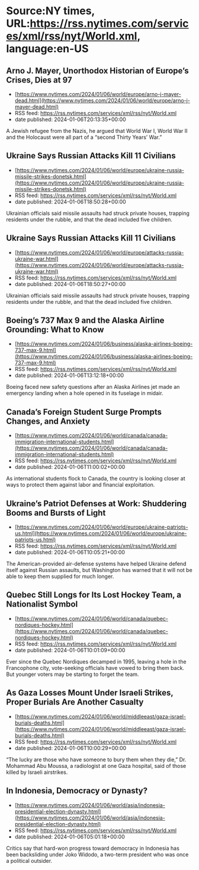 # Source:NY times, URL:https://rss.nytimes.com/services/xml/rss/nyt/World.xml, language:en-US

## Arno J. Mayer, Unorthodox Historian of Europe’s Crises, Dies at 97
 - [https://www.nytimes.com/2024/01/06/world/europe/arno-j-mayer-dead.html](https://www.nytimes.com/2024/01/06/world/europe/arno-j-mayer-dead.html)
 - RSS feed: https://rss.nytimes.com/services/xml/rss/nyt/World.xml
 - date published: 2024-01-06T20:13:35+00:00

A Jewish refugee from the Nazis, he argued that World War I, World War II and the Holocaust were all part of a “second Thirty Years’ War.”

## Ukraine Says Russian Attacks Kill 11 Civilians
 - [https://www.nytimes.com/2024/01/06/world/europe/ukraine-russia-missile-strikes-donetsk.html](https://www.nytimes.com/2024/01/06/world/europe/ukraine-russia-missile-strikes-donetsk.html)
 - RSS feed: https://rss.nytimes.com/services/xml/rss/nyt/World.xml
 - date published: 2024-01-06T18:50:28+00:00

Ukrainian officials said missile assaults had struck private houses, trapping residents under the rubble, and that the dead included five children.

## Ukraine Says Russian Attacks Kill 11 Civilians
 - [https://www.nytimes.com/2024/01/06/world/europe/attacks-russia-ukraine-war.html](https://www.nytimes.com/2024/01/06/world/europe/attacks-russia-ukraine-war.html)
 - RSS feed: https://rss.nytimes.com/services/xml/rss/nyt/World.xml
 - date published: 2024-01-06T18:50:27+00:00

Ukrainian officials said missile assaults had struck private houses, trapping residents under the rubble, and that the dead included five children.

## Boeing’s 737 Max 9 and the Alaska Airline Grounding: What to Know
 - [https://www.nytimes.com/2024/01/06/business/alaska-airlines-boeing-737-max-9.html](https://www.nytimes.com/2024/01/06/business/alaska-airlines-boeing-737-max-9.html)
 - RSS feed: https://rss.nytimes.com/services/xml/rss/nyt/World.xml
 - date published: 2024-01-06T13:12:18+00:00

Boeing faced new safety questions after an Alaska Airlines jet made an emergency landing when a hole opened in its fuselage in midair.

## Canada’s Foreign Student Surge Prompts Changes, and Anxiety
 - [https://www.nytimes.com/2024/01/06/world/canada/canada-immigration-international-students.html](https://www.nytimes.com/2024/01/06/world/canada/canada-immigration-international-students.html)
 - RSS feed: https://rss.nytimes.com/services/xml/rss/nyt/World.xml
 - date published: 2024-01-06T11:00:02+00:00

As international students flock to Canada, the country is looking closer at ways to protect them against labor and financial exploitation.

## Ukraine’s Patriot Defenses at Work: Shuddering Booms and Bursts of Light
 - [https://www.nytimes.com/2024/01/06/world/europe/ukraine-patriots-us.html](https://www.nytimes.com/2024/01/06/world/europe/ukraine-patriots-us.html)
 - RSS feed: https://rss.nytimes.com/services/xml/rss/nyt/World.xml
 - date published: 2024-01-06T10:05:21+00:00

The American-provided air-defense systems have helped Ukraine defend itself against Russian assaults, but Washington has warned that it will not be able to keep them supplied for much longer.

## Quebec Still Longs for Its Lost Hockey Team, a Nationalist Symbol
 - [https://www.nytimes.com/2024/01/06/world/canada/quebec-nordiques-hockey.html](https://www.nytimes.com/2024/01/06/world/canada/quebec-nordiques-hockey.html)
 - RSS feed: https://rss.nytimes.com/services/xml/rss/nyt/World.xml
 - date published: 2024-01-06T10:01:09+00:00

Ever since the Quebec Nordiques decamped in 1995, leaving a hole in the Francophone city, vote-seeking officials have vowed to bring them back. But younger voters may be starting to forget the team.

## As Gaza Losses Mount Under Israeli Strikes, Proper Burials Are Another Casualty
 - [https://www.nytimes.com/2024/01/06/world/middleeast/gaza-israel-burials-deaths.html](https://www.nytimes.com/2024/01/06/world/middleeast/gaza-israel-burials-deaths.html)
 - RSS feed: https://rss.nytimes.com/services/xml/rss/nyt/World.xml
 - date published: 2024-01-06T10:00:29+00:00

“The lucky are those who have someone to bury them when they die,” Dr. Mohammad Abu Moussa, a radiologist at one Gaza hospital, said of those killed by Israeli airstrikes.

## In Indonesia, Democracy or Dynasty?
 - [https://www.nytimes.com/2024/01/06/world/asia/indonesia-presidential-election-dynasty.html](https://www.nytimes.com/2024/01/06/world/asia/indonesia-presidential-election-dynasty.html)
 - RSS feed: https://rss.nytimes.com/services/xml/rss/nyt/World.xml
 - date published: 2024-01-06T05:01:18+00:00

Critics say that hard-won progress toward democracy in Indonesia has been backsliding under Joko Widodo, a two-term president who was once a political outsider.

